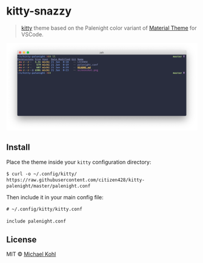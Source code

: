 # kitty-snazzy

> [kitty](https://github.com/kovidgoyal/kitty) theme based on the Palenight color variant of [Material Theme](https://marketplace.visualstudio.com/items?itemName=Equinusocio.vsc-material-theme) for VSCode.

![screenshot](screenshot.png)

## Install

Place the theme inside your `kitty` configuration directory:

```
$ curl -o ~/.config/kitty/ https://raw.githubusercontent.com/citizen428/kitty-palenight/master/palenight.conf
```

Then include it in your main config file:

```
# ~/.config/kitty/kitty.conf

include palenight.conf
```

## License

MIT © [Michael Kohl](https://citizen428.net)

